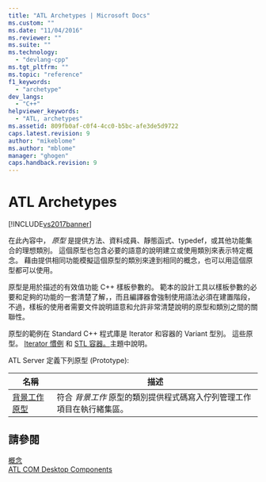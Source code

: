 ```yaml
---
title: "ATL Archetypes | Microsoft Docs"
ms.custom: ""
ms.date: "11/04/2016"
ms.reviewer: ""
ms.suite: ""
ms.technology: 
  - "devlang-cpp"
ms.tgt_pltfrm: ""
ms.topic: "reference"
f1_keywords: 
  - "archetype"
dev_langs: 
  - "C++"
helpviewer_keywords: 
  - "ATL, archetypes"
ms.assetid: 809fb0af-c0f4-4cc0-b5bc-afe3de5d9722
caps.latest.revision: 9
author: "mikeblome"
ms.author: "mblome"
manager: "ghogen"
caps.handback.revision: 9
---
```

# ATL Archetypes
[!INCLUDE[vs2017banner](../../assembler/inline/includes/vs2017banner.md)]

在此內容中， *原型* 是提供方法、資料成員、靜態函式、typedef，或其他功能集合的理想類別。  這個原型也包含必要的語意的說明建立或使用類別來表示特定概念。  藉由提供相同功能模擬這個原型的類別來達到相同的概念，也可以用這個原型都可以使用。  
  
 原型是用於描述的有效值功能 C\+\+ 樣板參數的。  範本的設計工具以樣板參數的必要和足夠的功能的一套清楚了解，，而且編譯器會強制使用語法必須在建置階段，不過，樣板的使用者需要文件說明語意和允許非常清楚說明的原型和類別之間的關聯性。  
  
 原型的範例在 Standard C\+\+ 程式庫是 Iterator 和容器的 Variant 型別。  這些原型。 [Iterator 慣例](../../standard-library/iterators.md) 和 [STL 容器。](../../standard-library/stl-containers.md)主題中說明。  
  
 ATL Server 定義下列原型 \(Prototype\):  
  
|名稱|描述|  
|--------|--------|  
|[背景工作原型](../../atl/reference/worker-archetype.md)|符合 *背景工作* 原型的類別提供程式碼寫入佇列管理工作項目在執行緒集區。|  
  
## 請參閱  
 [概念](../../atl/active-template-library-atl-concepts.md)   
 [ATL COM Desktop Components](../../atl/atl-com-desktop-components.md)